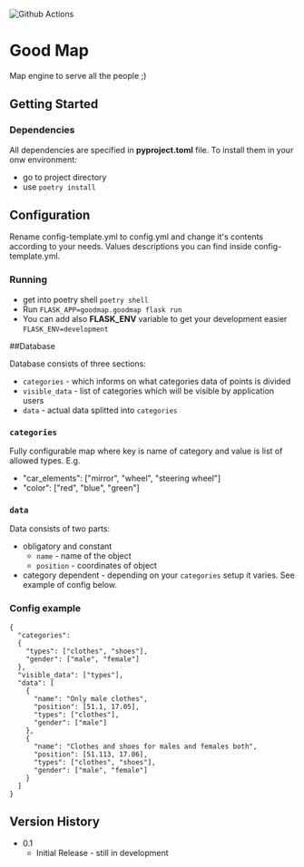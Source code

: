 ![Github Actions](https://github.com/raven-wing/goodmap/actions/workflows/python-app.yml/badge.svg)


# Good Map

Map engine to serve all the people ;) 

## Getting Started

### Dependencies

All dependencies are specified in __pyproject.toml__ file. To install them in your onw environment:
* go to project directory
* use `poetry install`

## Configuration

Rename config-template.yml to config.yml and change it's contents according to your needs.
Values descriptions you can find inside config-template.yml.

### Running

* get into poetry shell `poetry shell`
* Run `FLASK_APP=goodmap.goodmap flask run`
* You can add also __FLASK_ENV__ variable to get your development easier `FLASK_ENV=development` 

##Database

Database consists of three sections:

- `categories` - which informs on what categories data of points is divided
- `visible_data` - list of categories which will be visible by application users
- `data` - actual data splitted into `categories`


### `categories`
Fully configurable map where key is name of category and value is list of allowed types. E.g.
* "car_elements": ["mirror", "wheel", "steering wheel"]
* "color": ["red", "blue", "green"]

### `data`
Data consists of two parts:
* obligatory and constant
  * `name` - name of the object
  * `position` - coordinates of object
* category dependent - depending on your `categories` setup it varies. See example of config below.

### Config example
```
{
  "categories":
  {
    "types": ["clothes", "shoes"],
    "gender": ["male", "female"]
  },
  "visible_data": ["types"],
  "data": [
    {
      "name": "Only male clothes",
      "position": [51.1, 17.05],
      "types": ["clothes"],
      "gender": ["male"]
    },
    {
      "name": "Clothes and shoes for males and females both",
      "position": [51.113, 17.06],
      "types": ["clothes", "shoes"],
      "gender": ["male", "female"]
    }
  ]
}
```

## Version History

* 0.1
    * Initial Release - still in development
